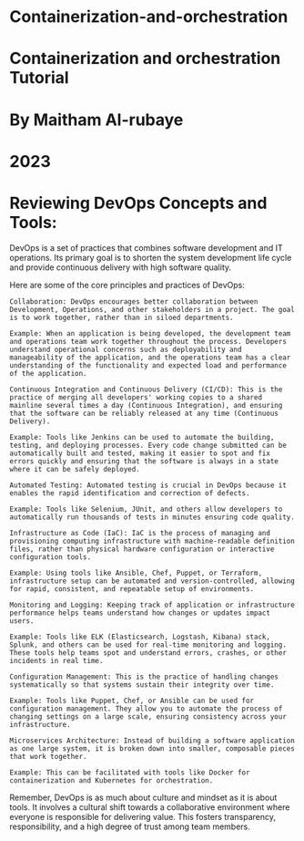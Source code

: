 # Containerization-and-orchestration
# Containerization and orchestration Tutorial
# By Maitham Al-rubaye
# 2023

# Reviewing DevOps Concepts and Tools:
DevOps is a set of practices that combines software development and IT operations. Its primary goal is to shorten the system development life cycle and provide continuous delivery with high software quality.

Here are some of the core principles and practices of DevOps:

    Collaboration: DevOps encourages better collaboration between Development, Operations, and other stakeholders in a project. The goal is to work together, rather than in siloed departments.

    Example: When an application is being developed, the development team and operations team work together throughout the process. Developers understand operational concerns such as deployability and manageability of the application, and the operations team has a clear understanding of the functionality and expected load and performance of the application.

    Continuous Integration and Continuous Delivery (CI/CD): This is the practice of merging all developers' working copies to a shared mainline several times a day (Continuous Integration), and ensuring that the software can be reliably released at any time (Continuous Delivery).

    Example: Tools like Jenkins can be used to automate the building, testing, and deploying processes. Every code change submitted can be automatically built and tested, making it easier to spot and fix errors quickly and ensuring that the software is always in a state where it can be safely deployed.

    Automated Testing: Automated testing is crucial in DevOps because it enables the rapid identification and correction of defects.

    Example: Tools like Selenium, JUnit, and others allow developers to automatically run thousands of tests in minutes ensuring code quality.

    Infrastructure as Code (IaC): IaC is the process of managing and provisioning computing infrastructure with machine-readable definition files, rather than physical hardware configuration or interactive configuration tools.

    Example: Using tools like Ansible, Chef, Puppet, or Terraform, infrastructure setup can be automated and version-controlled, allowing for rapid, consistent, and repeatable setup of environments.

    Monitoring and Logging: Keeping track of application or infrastructure performance helps teams understand how changes or updates impact users.

    Example: Tools like ELK (Elasticsearch, Logstash, Kibana) stack, Splunk, and others can be used for real-time monitoring and logging. These tools help teams spot and understand errors, crashes, or other incidents in real time.

    Configuration Management: This is the practice of handling changes systematically so that systems sustain their integrity over time.

    Example: Tools like Puppet, Chef, or Ansible can be used for configuration management. They allow you to automate the process of changing settings on a large scale, ensuring consistency across your infrastructure.

    Microservices Architecture: Instead of building a software application as one large system, it is broken down into smaller, composable pieces that work together.

    Example: This can be facilitated with tools like Docker for containerization and Kubernetes for orchestration.

Remember, DevOps is as much about culture and mindset as it is about tools. It involves a cultural shift towards a collaborative environment where everyone is responsible for delivering value. This fosters transparency, responsibility, and a high degree of trust among team members.